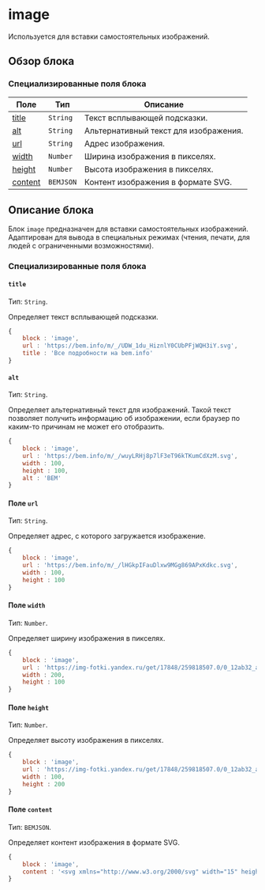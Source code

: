 # image

Используется для вставки самостоятельных изображений.

## Обзор блока

### Специализированные поля блока

| Поле | Тип | Описание |
| ---- | --- | -------- |
| <a href="#title">title</a> | <code>String</code> | Текст всплывающей подсказки. |
| <a href="#alt">alt</a> | <code>String</code> | Альтернативный текст для изображения. |
| <a href="#url">url</a> | <code>String</code> | Адрес изображения. |
| <a href="#width">width</a> | <code>Number</code> | Ширина изображения в пикселях. |
| <a href="#height">height</a> | <code>Number</code> | Высота изображения в пикселях. |
| <a href="#content">content</a> | <code>BEMJSON</code> | Контент изображения в формате SVG. |

## Описание блока

Блок `image` предназначен для вставки самостоятельных изображений. Адаптирован для вывода в специальных режимах (чтения, печати, для людей с ограниченными возможностями).

### Специализированные поля блока

<a name="title"></a>
#### `title`

Тип: `String`.

Определяет текст всплывающей подсказки.

```js
{
    block : 'image',
    url : 'https://bem.info/m/_/UDW_1du_HiznlY0CUbPFjWQH3iY.svg',
    title : 'Все подробности на bem.info'
}
```

<a name="alt"></a>
#### `alt`

Тип: `String`.

Определяет альтернативный текст для изображений. Такой текст позволяет получить информацию об изображении, если браузер по каким-то причинам не может его отобразить.

```js
{
    block : 'image',
    url : 'https://bem.info/m/_/wuyLRHj8p7lF3eT96kTKumCdXzM.svg',
    width : 100,
    height : 100,
    alt : 'BEM'
}
```

<a name="url"></a>
#### Поле `url`

Тип: `String`.

Определяет адрес, с которого загружается изображение.

```js
{
    block : 'image',
    url : 'https://bem.info/m/_/lHGkpIFauDlxw9MGg869APxKdkc.svg',
    width : 100,
    height : 100
}
```

<a name="width"></a>
#### Поле `width`

Тип: `Number`.

Определяет ширину изображения в пикселях.

```js
{
    block : 'image',
    url : 'https://img-fotki.yandex.ru/get/17848/259818507.0/0_12ab32_a798a820_X5L',
    width : 200,
    height : 100
}
```

<a name="height"></a>
#### Поле `height`

Тип: `Number`.

Определяет высоту изображения в пикселях.

```js
{
    block : 'image',
    url : 'https://img-fotki.yandex.ru/get/17848/259818507.0/0_12ab32_a798a820_X5L',
    width : 100,
    height : 200
}
```

<a name="content"></a>
#### Поле `content`

Тип: `BEMJSON`.

Определяет контент изображения в формате SVG.

```js
{
    block : 'image',
    content : '<svg xmlns="http://www.w3.org/2000/svg" width="15" height="16"><path d="M13.5.5l-8 12L1.7 8l-1 1.6L5.6 15l9.1-13.4z"/></svg>'
}
```
